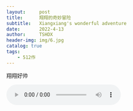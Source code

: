 ```yaml
---
layout:     post
title:      翔翔的奇妙冒险
subtitle:   Xiangxiang's wonderful adventure
date:       2022-4-13
author:     TSHDX
header-img: img/6.jpg
catalog: true
tags:
    - 512作
---
```

翔翔好帅

<audio id ="audio" src = "img/DNH.m4a" controls = "controls" autoplay="autopaly">
</audio>
